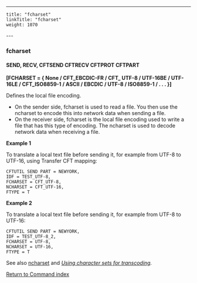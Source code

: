 ---
    title: "fcharset"
    linkTitle: "fcharset"
    weight: 1070
---<span id="fcharset"></span>

### fcharset

#### SEND, RECV, CFTSEND CFTRECV CFTPROT CFTPART

**[FCHARSET = { None / CFT_EBCDIC-FR / CFT_ UTF-8 / UTF-16BE / UTF-16LE / CFT_ISO8859-1 / ASCII / EBCDIC / UTF-8 / ISO8859-1 / . . . }]**

Defines the local file encoding.  

- On the sender side, fcharset is used to read a file. You then use the ncharset to encode this into network data when sending a file.
- On the receiver side, fcharset is the local file encoding used to write a file that has this type of encoding. The ncharset is used to decode network data when receiving a file.

**Example 1**

To translate a local text file before sending it, for example from UTF-8 to UTF-16, using Transfer CFT mapping:

```
CFTUTIL SEND PART = NEWYORK,
IDF = TEST_UTF-8,
FCHARSET = CFT_UTF-8,
NCHARSET = CFT_UTF-16,
FTYPE = T
```

**Example 2**

To translate a local text file before sending it, for example from UTF-8 to UTF-16:

```
CFTUTIL SEND PART = NEWYORK,
IDF = TEST_UTF-8_2,
FCHARSET = UTF-8,
NCHARSET = UTF-16,
FTYPE = T
```

See also [ncharset](../ncharset) and *[Using character sets for transcoding](../../../../concepts/transfer_command_overview/using_transcoding/use_extended_character_sets).*

[Return to Command index](../../)
